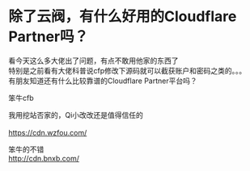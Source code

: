 # 除了云阀，有什么好用的Cloudflare Partner吗？


看今天这么多大佬出了问题，有点不敢用他家的东西了<br />
特别是之前看有大佬科普说cfp修改下源码就可以截获账户和密码之类的。。。<br />
有朋友知道还有什么比较靠谱的Cloudflare Partner平台吗？

笨牛cfb

我用挖站否家的，Qi小改改还是值得信任的 <img src="static/image/smiley/yct/007.gif" smilieid="46" border="0" alt="" /><br />
<br />
https://cdn.wzfou.com/<img id="aimg_iNS95" onclick="zoom(this, this.src, 0, 0, 0)" class="zoom" src="https://cdn.jsdelivr.net/gh/hishis/forum-master/public/images/patch.gif" onmouseover="img_onmouseoverfunc(this)" onload="thumbImg(this)" border="0" alt="" />

笨牛的不错<br />
http://cdn.bnxb.com/
